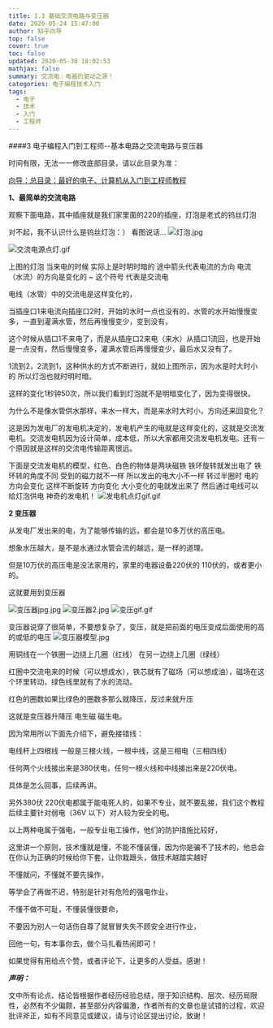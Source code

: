 ```yaml
---
title: 1.3 基础交流电路与变压器
date: 2020-05-24 15:47:00
author: 知乎向导
top: false
cover: true
toc: false
updated: 2020-05-30 18:02:53
mathjax: false
summary: 交流电：电器的驱动之源！
categories: 电子编程技术入门
tags:
  - 电子
  - 技术
  - 入门
  - 工程师
---
```


####3 电子编程入门到工程师--基本电路之交流电路与变压器

时间有限，无法一一修改底部目录，请以此目录为准：

 [向导：总目录：最好的电子、计算机从入门到工程师教程](https://zhuanlan.zhihu.com/p/35894131)

**1、最简单的交流电路**

观察下面电路，其中插座就是我们家里面的220的插座，灯泡是老式的钨丝灯泡

对不起，我不认识什么是钨丝灯泡：） 看图说话...
![灯泡.jpg](https://i.loli.net/2020/02/02/6wGBWqhpKrXxeFD.jpg)

![交流电源点灯.gif](https://i.loli.net/2020/02/02/qUr7JolydcF4kg5.gif)

上图的灯泡 当来电的时候 实际上是时明时暗的 途中箭头代表电流的方向 电流（水流）的方向是变化的 ~ 这个符号 代表是交流电

电线（水管）中的交流电是这样变化的，

当插座口1来电流向插座口2时，开始的水时一点也没有的，水管的水开始慢慢变多，一直到灌满水管，然后再慢慢变少，变到没有，

这个时候从插口1不来电了，而是从插座口2来电（来水）从插口1流回，也是开始是一点没有，然后慢慢变多，灌满水管后再慢慢变少，最后水又没有了。

1流到2，2流到1，这种供水的方式不断进行，就如上图所示，因为水是时大时小的 所以灯泡也就时明时暗。

这样的变化1秒钟50次，所以我们看到灯泡就不是明暗变化了，因为变得很快。

为什么不是像水管供水那样，来水一样大，而是来水时大时小，方向还来回变化？

这是因为发电厂的发电机决定的，发电机产生的电就是这样变化的，这就是交流发电机。交流发电机因为设计简单，成本低，所以大家都用交流发电机发电。还有一个原因就是这样的交流电传输距离很远。

下面是交流发电机的模型，红色、白色的物体是两块磁铁 铁环旋转就发出电了 铁环转的角度不同 受到的磁力就不一样 所以发出的电大小不一样 转过半圈时 电的方向会变化 这样不断旋转 方向变化 大小变化的电就发出来了 然后通过电线可以给灯泡供电 神奇的发电机！
![发电机点灯gif.gif](https://i.loli.net/2020/02/02/sTReaSthwUH2qZY.gif)

**2 变压器**

从发电厂发出来的电，为了能够传输的远，都会是10多万伏的高压电。

想象水压越大，是不是水通过水管会流的越远，是一样的道理。

但是10万伏的高压电是没法家用的，家里的电器设备220伏的 110伏的，或者更小的。

这就要用到变压器

![变压器jpg.jpg](https://i.loli.net/2020/02/02/3VW9hGKQCzqESAc.jpg)
![变压器2.jpg](https://i.loli.net/2020/02/02/vgupqxlK8GwAUks.jpg)
![变压gif.gif](https://i.loli.net/2020/02/02/ycOxGwJVEF8aHfY.gif)

变压器说穿了很简单，不要想复杂了，变压，就是把前面的电压变成后面使用的高的或低的电压
![变压器模型.jpg](https://i.loli.net/2020/02/02/RJToAZkltcb7BMX.jpg)

用铜线在一个铁圈一边绕上几圈（红线） 在另一边绕上几圈（绿线）

红圈中交流电来的时候（可以想成水），铁芯就有了磁场（可以想成油），磁场在这个环里转动，绿色线里就有了水的流动。



红色的圈数如果比绿色的圈数多那么就降压，反过来就升压



这就是变压器升降压 电生磁 磁生电。



因为常用所以下面先介绍下，避免接错线：



电线杆上四根线 一般是三根火线，一根中线，这是三相电（三相四线）

任何两个火线接出来是380伏电，任何一根火线和中线接出来是220伏电。

具体是怎么回事，后续再讲。



另外380伏 220伏电都属于能电死人的，如果不专业，就不要乱接，我们这个教程后续主要针对弱电（36V 以下）对人较为安全的电。



以上两种电属于强电，一般专业电工操作，他们的防护措施比较好，

这里讲一个原则，技术懂就是懂，不能不懂装懂，因为你是骗不了技术的，他总会在你认为正确的时候给你下套，让你栽跟头，做技术越踏实越好

不懂就问，不懂就不要先操作，

等学会了再做不迟，特别是针对有危险的强电作业，



不懂不做不可耻，不懂装懂很要命，

不要因为别人一句话伤自尊了就冒冒失失不顾安全进行作业，

回他一句，有本事你去，做个马扎看热闹即可！

如果觉得有用给点个赞，或者评论下，让更多的人受益。感谢！

***声明：***

文中所有论点、结论皆根据作者经历经验总结，限于知识结构、层次、经历局限性，必然有不少偏颇，甚至部分内容偏激，作者所有的文章也是试错的过程，欢迎批评斧正，如有不同意见或建议，请与讨论区提出讨论，致谢！
